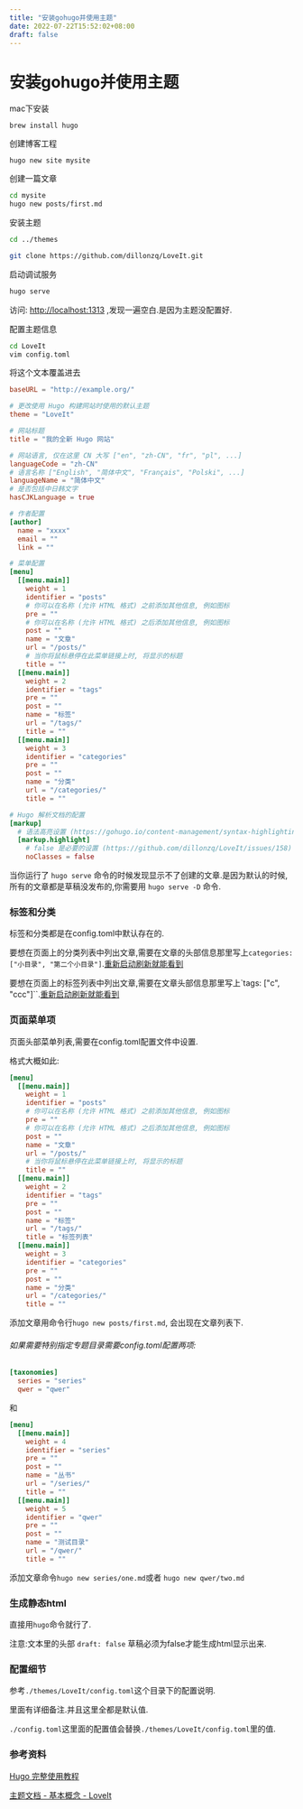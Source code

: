 ```yaml
---
title: "安装gohugo并使用主题"
date: 2022-07-22T15:52:02+08:00
draft: false
---
```


# 安装gohugo并使用主题

mac下安装

`brew install hugo`

创建博客工程

`hugo new site mysite`

创建一篇文章

```bash
cd mysite
hugo new posts/first.md
```

安装主题

```bash
cd ../themes

git clone https://github.com/dillonzq/LoveIt.git
```

启动调试服务

```bash
hugo serve
```

访问: [http://localhost:1313](http://localhost:1313) ,发现一遍空白.是因为主题没配置好.

配置主题信息

```bash
cd LoveIt
vim config.toml
```

将这个文本覆盖进去

```toml
baseURL = "http://example.org/"

# 更改使用 Hugo 构建网站时使用的默认主题
theme = "LoveIt"

# 网站标题
title = "我的全新 Hugo 网站"

# 网站语言, 仅在这里 CN 大写 ["en", "zh-CN", "fr", "pl", ...]
languageCode = "zh-CN"
# 语言名称 ["English", "简体中文", "Français", "Polski", ...]
languageName = "简体中文"
# 是否包括中日韩文字
hasCJKLanguage = true

# 作者配置
[author]
  name = "xxxx"
  email = ""
  link = ""

# 菜单配置
[menu]
  [[menu.main]]
    weight = 1
    identifier = "posts"
    # 你可以在名称 (允许 HTML 格式) 之前添加其他信息, 例如图标
    pre = ""
    # 你可以在名称 (允许 HTML 格式) 之后添加其他信息, 例如图标
    post = ""
    name = "文章"
    url = "/posts/"
    # 当你将鼠标悬停在此菜单链接上时, 将显示的标题
    title = ""
  [[menu.main]]
    weight = 2
    identifier = "tags"
    pre = ""
    post = ""
    name = "标签"
    url = "/tags/"
    title = ""
  [[menu.main]]
    weight = 3
    identifier = "categories"
    pre = ""
    post = ""
    name = "分类"
    url = "/categories/"
    title = ""

# Hugo 解析文档的配置
[markup]
  # 语法高亮设置 (https://gohugo.io/content-management/syntax-highlighting)
  [markup.highlight]
    # false 是必要的设置 (https://github.com/dillonzq/LoveIt/issues/158)
    noClasses = false
```

当你运行了 `hugo serve` 命令的时候发现显示不了创建的文章.是因为默认的时候,所有的文章都是草稿没发布的,你需要用 `hugo serve -D` 命令.

### 标签和分类

标签和分类都是在config.toml中默认存在的.

要想在页面上的分类列表中列出文章,需要在文章的头部信息那里写上`categories: ["小目录", "第二个小目录"]`.<u>重新启动刷新就能看到</u>

要想在页面上的标签列表中列出文章,需要在文章头部信息那里写上`tags: ["c", "ccc"]``.<u>重新启动刷新就能看到</u>

### 页面菜单项

页面头部菜单列表,需要在config.toml配置文件中设置.

格式大概如此:

```toml
[menu]
  [[menu.main]]
    weight = 1
    identifier = "posts"
    # 你可以在名称 (允许 HTML 格式) 之前添加其他信息, 例如图标
    pre = ""
    # 你可以在名称 (允许 HTML 格式) 之后添加其他信息, 例如图标
    post = ""
    name = "文章"
    url = "/posts/"
    # 当你将鼠标悬停在此菜单链接上时, 将显示的标题
    title = ""
  [[menu.main]]
    weight = 2
    identifier = "tags"
    pre = ""
    post = ""
    name = "标签"
    url = "/tags/"
    title = "标签列表"
  [[menu.main]]
    weight = 3
    identifier = "categories"
    pre = ""
    post = ""
    name = "分类"
    url = "/categories/"
    title = ""
```

添加文章用命令行`hugo new posts/first.md`, 会出现在文章列表下.

###### 如果需要特别指定专题目录需要config.toml配置两项:

```toml
[taxonomies]
  series = "series"
  qwer = "qwer"
```

和

```toml
[menu]
  [[menu.main]]
    weight = 4
    identifier = "series"
    pre = ""
    post = ""
    name = "丛书"
    url = "/series/"
    title = ""
  [[menu.main]]
    weight = 5
    identifier = "qwer"
    pre = ""
    post = ""
    name = "测试目录"
    url = "/qwer/"
    title = ""
```

添加文章命令`hugo new series/one.md`或者 `hugo new qwer/two.md`

### 生成静态html

直接用`hugo`命令就行了.

注意:文本里的头部 `draft: false` 草稿必须为false才能生成html显示出来.

### 配置细节

参考`./themes/LoveIt/config.toml`这个目录下的配置说明.

里面有详细备注.并且这里全都是默认值.

`./config.toml`这里面的配置值会替换`./themes/LoveIt/config.toml`里的值.

### 参考资料

[Hugo 完整使用教程](https://www.jianshu.com/p/b979669cf706)

[主题文档 - 基本概念 - LoveIt](https://hugoloveit.com/zh-cn/theme-documentation-basics/)